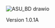 
![ASU_BD drawio](https://user-images.githubusercontent.com/40612874/142819342-83775c37-bf13-4a2a-ad94-075e2b508d06.jpg)

Version 1.0.1A

